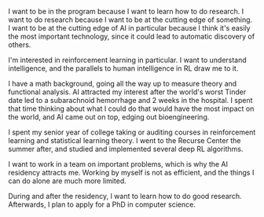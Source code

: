 I want to be in the program because I want to learn how to do research.
I want to do research because I want to be at the cutting edge of
something. I want to be at the cutting edge of AI in particular because
I think it's easily the most important technology, since it could lead
to automatic discovery of others.

I'm interested in reinforcement learning in particular. I want to
understand intelligence, and the parallels to human intelligence in RL
draw me to it.

I have a math background, going all the way up to measure theory and
functional analysis. AI attracted my interest after the world's worst
Tinder date led to a subarachnoid hemorrhage and 2 weeks in the
hospital. I spent that time thinking about what I could do that would
have the most impact on the world, and AI came out on top, edging out
bioengineering.

I spent my senior year of college taking or auditing courses in
reinforcement learning and statistical learning theory. I went to the
Recurse Center the summer after, and studied and implemented several
deep RL algorithms.

I want to work in a team on important problems, which is why the AI
residency attracts me. Working by myself is not as efficient, and the
things I can do alone are much more limited.

During and after the residency, I want to learn how to do good research.
Afterwards, I plan to apply for a PhD in computer science.
